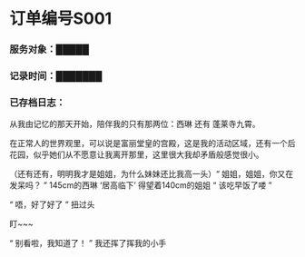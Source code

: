 # 订单编号S001

### 服务对象：█████

### **记录时间：**███████

### **已存档日志：**

从我由记忆的那天开始，陪伴我的只有那两位：西琳 还有 蓬莱寺九霄。

在正常人的世界观里，可以说是富丽堂皇的宫殿，这是我的活动区域，还有一个后花园，似乎她们从不愿意让我离开那里，这里很大我却矛盾般感觉很小。

（还有还有，明明我才是姐姐，为什么妹妹还比我高一头）“ 姐姐，姐姐，你又在发呆吗？ ” 145cm的西琳 ‘居高临下’ 得望着140cm的姐姐 “ 该吃早饭了喽 ”

“ 唔，好了好了 ” 扭过头

盯~~~

“ 别看啦，我知道了！ ” 我还挥了挥我的小手
